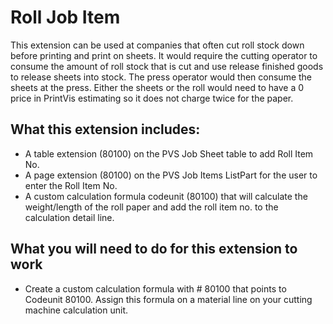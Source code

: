 # Roll Job Item

This extension can be used at companies that often cut roll stock down before printing and print on sheets. It would require the cutting operator to consume the amount of roll stock that is cut and use release finished goods to release sheets into stock. The press operator would then consume the sheets at the press. Either the sheets or the roll would need to have a 0 price in PrintVis estimating so it does not charge twice for the paper.

## What this extension includes:

- A table extension (80100) on the PVS Job Sheet table to add Roll Item No.
- A page extension (80100) on the PVS Job Items ListPart for the user to enter the Roll Item No.
- A custom calculation formula codeunit (80100) that will calculate the weight/length of the roll paper and add the roll item no. to the calculation detail line.

## What you will need to do for this extension to work

- Create a custom calculation formula with # 80100 that points to Codeunit 80100. Assign this formula on a material line on your cutting machine calculation unit.